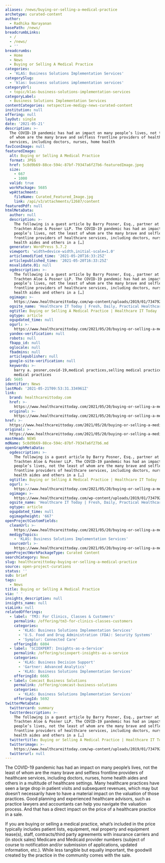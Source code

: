 ```yaml
---
aliases: /news/buying-or-selling-a-medical-practice
archetype: curated-content
author:
  - Radhika Narayanan
basePath: /news/
breadcrumbLinks:
  - /
  - /news/
  - ''
breadcrumbs:
  - Home
  - News
  - Buying or Selling A Medical Practice
categories:
  - 'KLAS: Business Solutions Implementation Services'
categorySlug:
  - 'klas: business solutions implementation services'
categoryUrl:
  - topic/klas-business-solutions-implementation-services
categoryLabel:
  - Business Solutions Implementation Services
contentCategories: netspective-medigy-news-curated-content
institution: null
offering: null
layOut: single
date: '2021-05-21'
description: >-
  The COVID-19 pandemic has had an impact on many people’s lives, not the least
  of whom are the many brave and selfless frontline providers of healthcare
  services, including doctors, nurses, home health
favIconImage: null
featuredImage:
  alt: Buying or Selling A Medical Practice
  format: JPEG
  href: 5c8d9b69-88ce-594c-87bf-79347a6f27b6-featuredImage.jpeg
  size:
    - 667
    - 1000
  valid: true
  workPackage: 5685
  wpAttachment:
    fileName: Curated_Featured_Image.jpg
    link: /api/v3/attachments/12687/content
featuredPdf: null
htmlMetaData:
  author: null
  description: >-
    The following is a guest article by Barry Posner, Esq., partner at Kudman
    Trachten Aloe & Posner LLP. The COVID-19 pandemic has had an impact on many
    people’s lives, not the least of whom are the many brave and selfless
    frontline providers of healthcare services, including doctors, nurses, home
    health aides and others in a […]
  generator: WordPress 5.7.2
  viewport: 'width=device-width,initial-scale=1.0'
  articlemodified_time: '2021-05-20T16:33:25Z'
  articlepublished_time: '2021-05-20T16:33:25Z'
  msvalidate.01: null
  ogdescription: >-
    The following is a guest article by Barry Posner, Esq., partner at Kudman
    Trachten Aloe & Posner LLP. The COVID-19 pandemic has had an impact on many
    people’s lives, not the least of whom are the many brave and selfless
    frontline providers of healthcare services, including doctors, nurses, home
    health aides and others in a […]
  ogimage: >-
    https://www.healthcareittoday.com/wp-content/uploads/2019/01/734792920-business-deal-handshake-MA-merger-acquisition-sale.jpg
  ogsite_name: 'Healthcare IT Today | Fresh, Daily, Practical Healthcare IT Insights'
  ogtitle: Buying or Selling A Medical Practice | Healthcare IT Today
  ogtype: article
  ogupdated_time: null
  ogurl: >-
    https://www.healthcareittoday.com/2021/05/20/buying-or-selling-a-medical-practice/
  yandex-verification: null
  robots: null
  fbapp_id: null
  oglocale: null
  fbadmins: null
  articlepublisher: null
  google-site-verification: null
  keywords: >-
    barry a. posner,covid-19,medical practices,selling medical practices,valuing
    medical practices
id: 5685
identifier: News
lastMod: '2021-05-21T09:53:31.334961Z'
link:
  brand: healthcareittoday.com
  href: >-
    https://www.healthcareittoday.com/2021/05/20/buying-or-selling-a-medical-practice/
  original: >-
    https://www.healthcareittoday.com/2021/05/20/buying-or-selling-a-medical-practice/
href: >-
  https://www.healthcareittoday.com/2021/05/20/buying-or-selling-a-medical-practice/
original: >-
  https://www.healthcareittoday.com/2021/05/20/buying-or-selling-a-medical-practice/
mastHead: NEWS
mdName: 5c8d9b69-88ce-594c-87bf-79347a6f27b6.md
openGraphMetaData:
  ogdescription: >-
    The following is a guest article by Barry Posner, Esq., partner at Kudman
    Trachten Aloe & Posner LLP. The COVID-19 pandemic has had an impact on many
    people’s lives, not the least of whom are the many brave and selfless
    frontline providers of healthcare services, including doctors, nurses, home
    health aides and others in a […]
  ogtitle: Buying or Selling A Medical Practice | Healthcare IT Today
  ogurl: >-
    https://www.healthcareittoday.com/2021/05/20/buying-or-selling-a-medical-practice/
  ogimage: >-
    https://www.healthcareittoday.com/wp-content/uploads/2019/01/734792920-business-deal-handshake-MA-merger-acquisition-sale.jpg
  ogsite_name: 'Healthcare IT Today | Fresh, Daily, Practical Healthcare IT Insights'
  ogtype: article
  ogupdated_time: null
  ogimageheight: '667'
openProjectCustomFields:
  cleanUrl: >-
    https://www.healthcareittoday.com/2021/05/20/buying-or-selling-a-medical-practice/
  medigyTopics:
    - 'KLAS: Business Solutions Implementation Services'
  sourceUrl: >-
    https://www.healthcareittoday.com/2021/05/20/buying-or-selling-a-medical-practice/
openProjectWorkPackageType: Curated Content
searchCategory: News
slug: healthcareittoday-buying-or-selling-a-medical-practice
source: open-project-curations
status: ''
sub: brief
tags:
  - News
title: Buying or Selling A Medical Practice
via: ' '
insights_description: null
insights_name: null
viaLink: null
relatedOfferings:
  - label: 'TM3: For Clinics, Classes & Customers'
    permalink: /offering/tm3-for-clinics-classes-customers
    categories:
      - 'KLAS: Business Solutions Implementation Services'
      - 'U.S. Food and Drug Administration (FDA): Security Systems'
      - 'Symplur: Connected Care'
    offeringId: 6804
  - label: 'SCIOXPERT: Insights-as-a-Service'
    permalink: /offering/scioxpert-insights-as-a-service
    categories:
      - 'KLAS: Business Decision Support'
      - 'Gartner: Advanced Analytics'
      - 'KLAS: Business Solutions Implementation Services'
    offeringId: 6665
  - label: Comcast Business Solutions
    permalink: /offering/comcast-business-solutions
    categories:
      - 'KLAS: Business Solutions Implementation Services'
    offeringId: 5692
twitterMetaData:
  twittercard: summary
  twitterdescription: >-
    The following is a guest article by Barry Posner, Esq., partner at Kudman
    Trachten Aloe & Posner LLP. The COVID-19 pandemic has had an impact on many
    people’s lives, not the least of whom are the many brave and selfless
    frontline providers of healthcare services, including doctors, nurses, home
    health aides and others in a […]
  twittertitle: Buying or Selling A Medical Practice | Healthcare IT Today
  twitterimage: >-
    https://www.healthcareittoday.com/wp-content/uploads/2019/01/734792920-business-deal-handshake-MA-merger-acquisition-sale.jpg
  twitterurl: null
---
```

<p>The COVID-19 pandemic has had an impact on many people’s lives, not the least of whom are the many brave and selfless frontline providers of healthcare services, including doctors, nurses, home health aides and others in a multitude of healthcare settings. Many healthcare practices have seen a large drop in patient visits and subsequent revenues, which may but doesn’t necessarily have to have a material impact on the valuation of those practices. Good planning and experienced healthcare advisors, such as practice lawyers and accountants can help you navigate the valuation process. And that has a direct impact on the price of a healthcare practice in a sale.</p><p>If you are buying or selling a medical practice, what’s included in the price typically includes patient lists, equipment, real property and equipment lease(s), staff, contracts/third party agreements with insurance carriers and (in stock sales) Medicare and Medicaid provider numbers (subject of course to notification and/or submission of applications, updated information, etc.). While less tangible but equally important, the goodwill created by the practice in the community comes with the sale.</p>